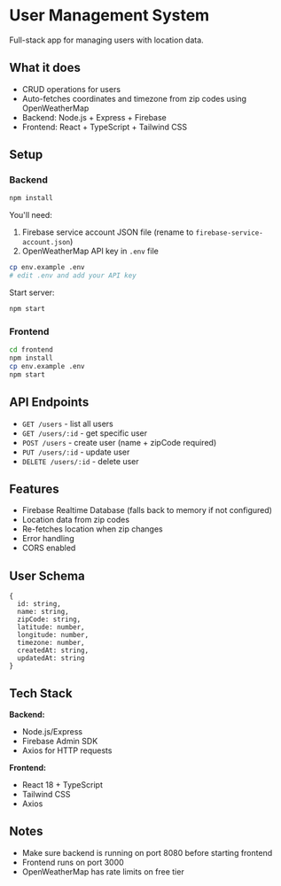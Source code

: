 # User Management System

Full-stack app for managing users with location data.

## What it does

- CRUD operations for users
- Auto-fetches coordinates and timezone from zip codes using OpenWeatherMap
- Backend: Node.js + Express + Firebase
- Frontend: React + TypeScript + Tailwind CSS

## Setup

### Backend
```bash
npm install
```

You'll need:
1. Firebase service account JSON file (rename to `firebase-service-account.json`)
2. OpenWeatherMap API key in `.env` file

```bash
cp env.example .env
# edit .env and add your API key
```

Start server:
```bash
npm start
```

### Frontend
```bash
cd frontend
npm install
cp env.example .env
npm start
```

## API Endpoints

- `GET /users` - list all users
- `GET /users/:id` - get specific user  
- `POST /users` - create user (name + zipCode required)
- `PUT /users/:id` - update user
- `DELETE /users/:id` - delete user

## Features

- Firebase Realtime Database (falls back to memory if not configured)
- Location data from zip codes
- Re-fetches location when zip changes
- Error handling
- CORS enabled

## User Schema
```
{
  id: string,
  name: string, 
  zipCode: string,
  latitude: number,
  longitude: number,
  timezone: number,
  createdAt: string,
  updatedAt: string
}
```

## Tech Stack

**Backend:**
- Node.js/Express
- Firebase Admin SDK
- Axios for HTTP requests

**Frontend:**
- React 18 + TypeScript
- Tailwind CSS
- Axios

## Notes

- Make sure backend is running on port 8080 before starting frontend
- Frontend runs on port 3000
- OpenWeatherMap has rate limits on free tier
